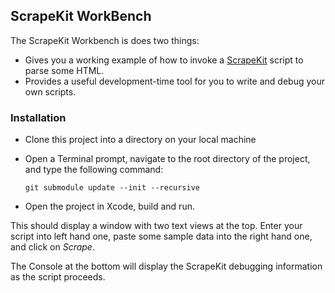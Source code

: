 ## ScrapeKit WorkBench ##
The ScrapeKit Workbench is does two things:

* Gives you a working example of how to invoke a [ScrapeKit](http://github.com/edwardaux/ScrapeKit) script to parse some HTML.
* Provides a useful development-time tool for you to write and debug your own scripts.

### Installation ###
* Clone this project into a directory on your local machine
* Open a Terminal prompt, navigate to the root directory of the project, and type the following command:

	`git submodule update --init --recursive`
* Open the project in Xcode, build and run.

This should display a window with two text views at the top.  Enter your script into left hand one, paste some sample data into the right hand one, and click on *Scrape*.

The Console at the bottom will display the ScrapeKit debugging information as the script proceeds.